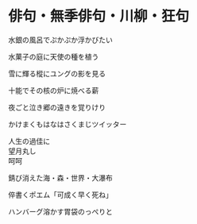# 俳句・無季俳句・川柳・狂句

水銀の風呂でぷかぷか浮かびたい

水菓子の庭に天使の種を植う

雪に輝る樅にユングの影を見る

十能でその核の炉に焼べる薪

夜ごと泣き郷の遠きを覚りけり

かけまくもはなはさくまじツイッター

人生の過佳に  
望月丸し  
呵呵

錆び消えた海・森・世界・大瀑布

倅書くポエム「可成く早く死ね」

ハンバーグ溶かす胃袋のっぺりと
